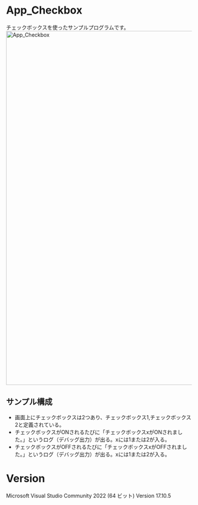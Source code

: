 # App_Checkbox

チェックボックスを使ったサンプルプログラムです。
<img width="958" alt="App_Checkbox" src="https://github.com/user-attachments/assets/32ee25b1-a923-4663-bf64-6358a088f0bd" />

## サンプル構成
* 画面上にチェックボックスは2つあり、チェックボックス1,チェックボックス2と定義されている。
* チェックボックスがONされるたびに「チェックボックスxがONされました。」というログ（デバッグ出力）が出る。xには1または2が入る。
* チェックボックスがOFFされるたびに「チェックボックスxがOFFされました。」というログ（デバッグ出力）が出る。xには1または2が入る。

# Version
Microsoft Visual Studio Community 2022 (64 ビット) Version 17.10.5
